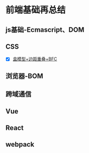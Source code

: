 # 前端基础再总结

## js基础-Ecmascript、DOM

## CSS

- [x] [盒模型+边距重叠+BFC](https://www.wolai.com/eX2Yo3VP2C1PrWVCsnGDSL)

## 浏览器-BOM

## 跨域通信

## Vue

## React

## webpack



